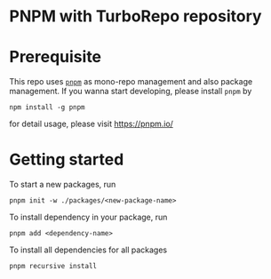 # PNPM with TurboRepo repository


# Prerequisite

This repo uses [`pnpm`](https://pnpm.io/) as mono-repo management and also package management. If you wanna start developing, please install `pnpm` by

```shell
npm install -g pnpm
```

for detail usage, please visit https://pnpm.io/

# Getting started

To start a new packages, run

```shell
pnpm init -w ./packages/<new-package-name>
```

To install dependency in your package, run

```shell
pnpm add <dependency-name>
```

To install all dependencies for all packages

```shell
pnpm recursive install
```
